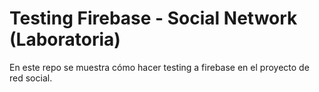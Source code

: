 # Testing Firebase - Social Network (Laboratoria)
En este repo se muestra cómo hacer testing a firebase en el proyecto
de red social.